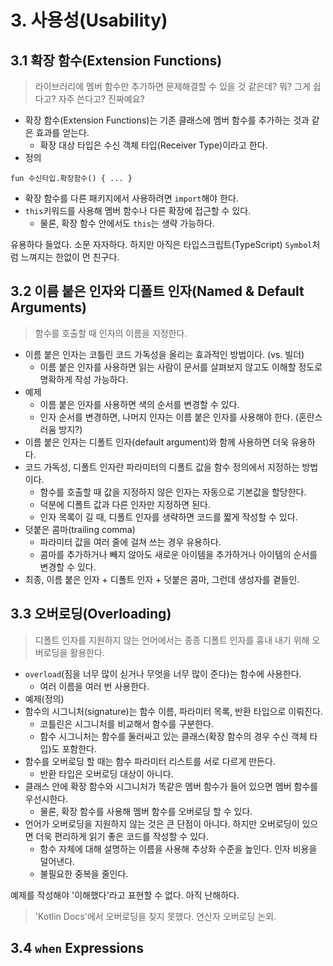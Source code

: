 # 3. 사용성(Usability)

## 3.1 확장 함수(Extension Functions)

> 라이브러리에 멤버 함수만 추가하면 문제해결할 수 있을 것 같은데? 뭐? 그게 쉽다고? 자주 쓴다고? 진짜예요?

- 확장 함수(Extension Functions)는 기존 클래스에 멤버 함수를 추가하는 것과 같은 효과를 얻는다.
    - 확장 대상 타입은 수신 객체 타입(Receiver Type)이라고 한다.
- 정의

```
fun 수신타입.확장함수() { ... }
```

- 확장 함수를 다른 패키지에서 사용하려면 `import`해야 한다.
- `this`키워드를 사용해 멤버 함수나 다른 확장에 접근할 수 있다.
    - 물론, 확장 함수 안에서도 `this`는 생략 가능하다.

유용하다 들었다. 소문 자자하다. 하지만 아직은 타입스크립트(TypeScript) `Symbol`처럼 느껴지는 한없이 먼 친구다.

## 3.2 이름 붙은 인자와 디폴트 인자(Named & Default Arguments)

> 함수를 호출할 때 인자의 이름을 지정한다.

- 이름 붙은 인자는 코틀린 코드 가독성을 올리는 효과적인 방법이다. (vs. 빌더)
    - 이름 붙은 인자를 사용하면 읽는 사람이 문서를 살펴보지 않고도 이해할 정도로 명확하게 작성 가능하다.
- 예제
    - 이름 붙은 인자를 사용하면 색의 순서를 변경할 수 있다.
    - 인자 순서를 변경하면, 나머지 인자는 이름 붙은 인자를 사용해야 한다. (혼란스러움 방지?)
- 이름 붙은 인자는 디폴트 인자(default argument)와 함께 사용하면 더욱 유용하다.
- 코드 가독성, 디폴트 인자란 파라미터의 디폴트 값을 함수 정의에서 지정하는 방법이다.
    - 함수를 호출할 때 값을 지정하지 않은 인자는 자동으로 기본값을 할당한다.
    - 덕분에 디폴트 값과 다른 인자만 지정하면 된다.
    - 인자 목록이 길 때, 디폴트 인자를 생략하면 코드를 짧게 작성할 수 있다.
- 덧붙은 콤마(trailing comma)
    - 파라미터 값을 여러 줄에 걸쳐 쓰는 경우 유용하다.
    - 콤마를 추가하거나 빼지 않아도 새로운 아이템을 추가하거나 아이템의 순서를 변경할 수 있다.
- 최종, 이름 붙은 인자 + 디폴트 인자 + 덧붙은 콤마, 그런데 생성자를 곁들인.

## 3.3 오버로딩(Overloading)

> 디폴트 인자를 지원하지 않는 언어에서는 종종 디폴트 인자를 흉내 내기 위해 오버로딩을 활용한다.

- `overload`(짐을 너무 많이 싣거나 무엇을 너무 많이 준다)는 함수에 사용한다.
    - 여러 이름을 여러 번 사용한다.
- 예제(정의)
- 함수의 시그니처(signature)는 함수 이름, 파라미터 목록, 반환 타입으로 이뤄진다.
    - 코틀린은 시그니처를 비교해서 함수를 구분한다.
    - 함수 시그니처는 함수를 둘러싸고 있는 클래스(확장 함수의 경우 수신 객체 타입)도 포함한다.
- 함수를 오버로딩 할 때는 함수 파라미터 리스트를 서로 다르게 만든다.
    - 반환 타입은 오버로딩 대상이 아니다.
- 클래스 안에 확장 함수와 시그니처가 똑같은 멤버 함수가 들어 있으면 멤버 함수를 우선시한다.
    - 물론, 확장 함수를 사용해 멤버 함수를 오버로딩 할 수 있다.
- 언어가 오버로딩을 지원하지 않는 것은 큰 단점이 아니다. 하지만 오버로딩이 있으면 더욱 편리하게 읽기 좋은 코드를 작성할 수 있다.
    - 함수 자체에 대해 설명하는 이름을 사용해 추상화 수준을 높인다. 인자 비용을 덜어낸다.
    - 불필요한 중복을 줄인다.

예제를 작성해야 '이해했다'라고 표현할 수 없다. 아직 난해하다.

> 'Kotlin Docs'에서 오버로딩을 찾지 못했다. 연산자 오버로딩 논외.

## 3.4 `when` Expressions
